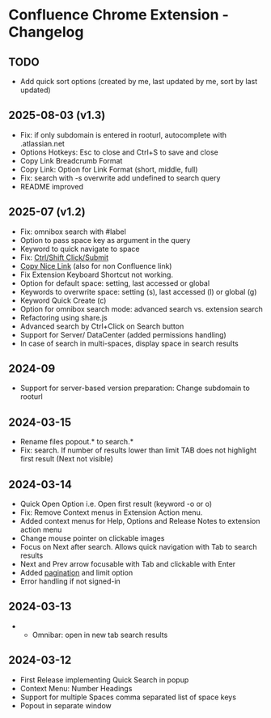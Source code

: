 # Confluence Chrome Extension - Changelog


## TODO
* Add quick sort options (created by me, last updated by me, sort by last updated)

## 2025-08-03 (v1.3)
* Fix: if only subdomain is entered in rooturl, autocomplete with .atlassian.net
* Options Hotkeys: Esc to close and Ctrl+S to save and close
* Copy Link Breadcrumb Format
* Copy Link: Option for Link Format (short, middle, full)
* Fix: search with -s overwrite add undefined to search query
* README improved

## 2025-07 (v1.2)
* Fix: omnibox search with #label
* Option to pass space key as argument in the query
* Keyword to quick navigate to space
* Fix: [Ctrl/Shift Click/Submit](https://www.perplexity.ai/search/in-my-chrome-extension-i-have-M_y8SHhqQ6KNjgPviHNC3g) 
* [Copy Nice Link](README.md#copy-link) (also for non Confluence link)
* Fix Extension Keyboard Shortcut not working.
* Option for default space: setting, last accessed or global
* Keywords to overwrite space: setting (s), last accessed (l) or global (g)
* Keyword Quick Create (c)
* Option for omnibox search mode: advanced search vs. extension search
* Refactoring using share.js
* Advanced search by Ctrl+Click on Search button
* Support for Server/ DataCenter (added permissions handling)
* In case of search in multi-spaces, display space in search results

## 2024-09
* Support for server-based version preparation: Change subdomain to rooturl

## 2024-03-15
* Rename files popout.* to search.*
* Fix: search. If number of results lower than limit TAB does not highlight first result (Next not visible)

## 2024-03-14
* Quick Open Option i.e. Open first result (keyword -o or o)
* Fix: Remove Context menus in Extension Action menu.
* Added context menus for Help, Options and Release Notes to extension action menu
* Change mouse pointer on clickable images
* Focus on Next after search. Allows quick navigation with Tab to search results
* Next and Prev arrow focusable with Tab and clickable with Enter
* Added [pagination](https://developer.atlassian.com/server/confluence/pagination-in-the-rest-api/) and limit option
* Error handling if not signed-in

## 2024-03-13
* * Omnibar: open in new tab search results

## 2024-03-12
* First Release implementing Quick Search in popup
* Context Menu: Number Headings
* Support for multiple Spaces comma separated list of space keys
* Popout in separate window
